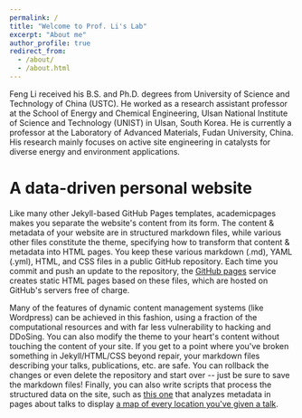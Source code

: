 ```yaml
---
permalink: /
title: "Welcome to Prof. Li's Lab"
excerpt: "About me"
author_profile: true
redirect_from: 
  - /about/
  - /about.html
---
```

Feng Li received his B.S. and Ph.D. degrees from University of Science and Technology of China (USTC). He worked as a research assistant professor at the School of Energy and Chemical Engineering, Ulsan National Institute of Science and Technology (UNIST) in Ulsan, South Korea. He is currently a professor at the Laboratory of Advanced Materials, Fudan University, China. His research mainly focuses on active site engineering in catalysts for diverse energy and environment applications.

A data-driven personal website
======
Like many other Jekyll-based GitHub Pages templates, academicpages makes you separate the website's content from its form. The content & metadata of your website are in structured markdown files, while various other files constitute the theme, specifying how to transform that content & metadata into HTML pages. You keep these various markdown (.md), YAML (.yml), HTML, and CSS files in a public GitHub repository. Each time you commit and push an update to the repository, the [GitHub pages](https://pages.github.com/) service creates static HTML pages based on these files, which are hosted on GitHub's servers free of charge.

Many of the features of dynamic content management systems (like Wordpress) can be achieved in this fashion, using a fraction of the computational resources and with far less vulnerability to hacking and DDoSing. You can also modify the theme to your heart's content without touching the content of your site. If you get to a point where you've broken something in Jekyll/HTML/CSS beyond repair, your markdown files describing your talks, publications, etc. are safe. You can rollback the changes or even delete the repository and start over -- just be sure to save the markdown files! Finally, you can also write scripts that process the structured data on the site, such as [this one](https://github.com/academicpages/academicpages.github.io/blob/master/talkmap.ipynb) that analyzes metadata in pages about talks to display [a map of every location you've given a talk](https://academicpages.github.io/talkmap.html).
